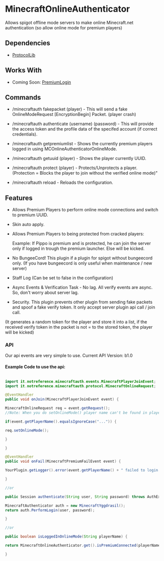# MinecraftOnlineAuthenticator
Allows spigot offline mode servers to make online Minecraft.net authentication (so allow online mode for premium players)

## Dependencies
* [ProtocolLib](https://www.spigotmc.org/resources/protocollib.1997/)

## Works With
* Coming Soon: [PremiumLogin](https://www.spigotmc.org/resources/premiumlogin.76336/)

## Commands
* /minecraftauth fakepacket (player) - This will send a fake OnlineModeRequest [EncryptionBegin] Packet. (player crash)

* /minecraftauth authenticate (username) (password) - This will provide the access token and the profile data of the specifed account (if correct credentials).

* /minecraftauth getpremiumlist - Shows the currently premium players logged in using MCOnlineAuthenticatorOnlineMode.

* /minecraftauth getuuid (player) - Shows the player currently UUID.

* /minecraftauth protect (player) - Protects/Unprotects a player. (Protection  = Blocks the player to join without the verified online mode)"

* /minecraftauth reload - Reloads the configuration.


## Features

* Allows Premium Players to perform online mode connections and switch to premium UUID.

* Skin auto apply.

* Allows Premium Players to being protected from cracked players:

   Example:
   If Pippo is premium and is protected, he can join the server only if logged in
   trough the premium launcher. Else will be kicked.
   
* No BungeeCord! This plugin if a plugin for spigot without bungeecord only. (If you have bungeecord is only useful when maintenance / new server)    

* Staff Log (Can be set to false in the configuration)

* Async Events & Verification Task - No lag. All verify events are async. So, don't worry about server lag.

* Security. This plugin prevents other plugin from sending fake packets and spoof a fake verify token. It only accept server plugin api call / join call. 

(It generates a random token for the player and store it into a list, if the received verify token in the packet is not = to the stored token, the player will be kicked)

### API
Our api events are very simple to use.
Current API Version: b1.0

#### Example Code to use the api:
```java

import it.notreference.minecraftauth.events.MinecraftPlayerJoinEvent;
import it.notreference.minecraftauth.protocol.MinecraftOnlineRequest;

@EventHandler
public void onJoin(MinecraftPlayerJoinEvent event) {

MinecraftOnlineRequest req = event.getRequest();
//Note: When you do setOnlineMode() player name can't be found in player.getName(), you need to use event.getPlayerName();

if(event.getPlayerName().equalsIgnoreCase("...")) {

req.setOnlineMode();

}

}

@EventHandler
public void onFail(MinecraftPremiumFailEvent event) {

YourPlugin.getLogger().error(event.getPlayerName() + " failed to login in online-mode (invaild session?) Kick Message: " + event.getKickReason());

}

//or

public Session authenticate(String user, String password) throws AuthException, InvaildCredentialsException {

MinecraftAuthenticator auth = new MinecraftYggdrasil();
return auth.PerformLogin(user, password);

}

//or

public boolean isLoggedInOnlineMode(String playerName) {

return MinecraftOnlineAuthenticator.get().isPremiumConnected(playerName);

}
```

